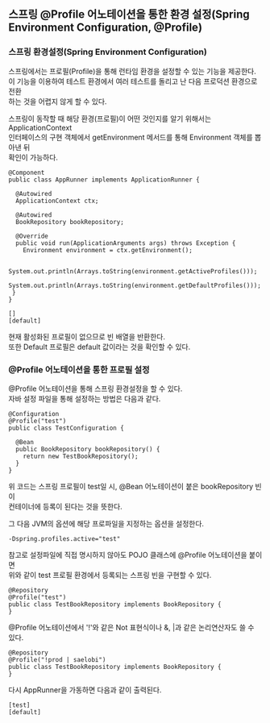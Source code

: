 ## 스프링 @Profile 어노테이션을 통한 환경 설정(Spring Environment Configuration, @Profile)

### 스프링 환경설정(Spring Environment Configuration)
스프링에서는 프로필(Profile)을 통해 런타임 환경을 설정할 수 있는 기능을 제공한다.  
이 기능을 이용하여 테스트 환경에서 여러 테스트를 돌리고 난 다음 프로덕션 환경으로 전환  
하는 것을 어렵지 않게 할 수 있다.  
  
스프링이 동작할 때 해당 환경(프로필)이 어떤 것인지를 알기 위해서는 ApplicationContext   
인터페이스의 구현 객체에서 getEnvironment 메서드를 통해 Environment 객체를 뽑아낸 뒤  
확인이 가능하다.  

```
@Component
public class AppRunner implements ApplicationRunner {
  
  @Autowired
  ApplicationContext ctx;
  
  @Autowired
  BookRepository bookRepository;
  
  @Override
  public void run(ApplicationArguments args) throws Exception {
    Environment environment = ctx.getEnvironment();
    
   System.out.println(Arrays.toString(environment.getActiveProfiles()));
   System.out.println(Arrays.toString(environment.getDefaultProfiles()));
 }
}
```
```
[]
[default]
```
현재 활성화된 프로필이 없으므로 빈 배열을 반환한다.  
또한 Default 프로필은 default 값이라는 것을 확인할 수 있다.  

### @Profile 어노테이션을 통한 프로필 설정
@Profile 어노테이션을 통해 스프링 환경설정을 할 수 있다.  
자바 설정 파일을 통해 설정하는 방법은 다음과 같다.  

```
@Configuration
@Profile("test")
public class TestConfiguration {
  
  @Bean
  public BookRepository bookRepository() {
    return new TestBookRepository();
  }
}
```

위 코드는 스프링 프로필이 test일 시, @Bean 어노테이션이 붙은 bookRepository 빈이  
컨테이너에 등록이 된다는 것을 뜻한다.  
  
그 다음 JVM의 옵션에 해당 프로파일을 지정하는 옵션을 설정한다.  
```
-Dspring.profiles.active="test"
```

참고로 설정파일에 직접 명시하지 않아도 POJO 클래스에 @Profile 어노테이션을 붙이면  
위와 같이 test 프로필 환경에서 등록되는 스프링 빈을 구현할 수 있다.  

```
@Repository
@Profile("test")
public class TestBookRepository implements BookRepository {
}
```

@Profile 어노테이션에서 '!'와 같은 Not 표현식이나 &, |과 같은 논리연산자도 쓸 수 있다.  
```
@Repository
@Profile("!prod | saelobi")
public class TestBookRepository implements BookRepository {
}
```
다시 AppRunner을 가동하면 다음과 같이 출력된다. 

```
[test]
[default]
```





































